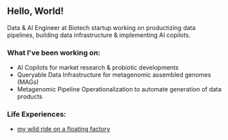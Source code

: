 ## Hello, World!

<!-- TODO: picture of myself -->

Data & AI Engineer at Biotech startup working on productizing data pipelines, building data infrastructure & implementing AI copilots.


### What I've been working on:
- AI Copilots for market research & probiotic developments
- Queryable Data Infrastructure for metagenomic assembled genomes (MAGs)
- Metagenomic Pipeline Operationalization to automate generation of data products

### Life Experiences:
- [my wild ride on a floating factory](./posts/my_wild_ride_on_a_floating_factory.md)


<!-- * `mkdocs new [dir-name]` - Create a new project.
* `mkdocs serve` - Start the live-reloading docs server.
* `mkdocs build` - Build the documentation site.
* `mkdocs -h` - Print help message and exit. -->